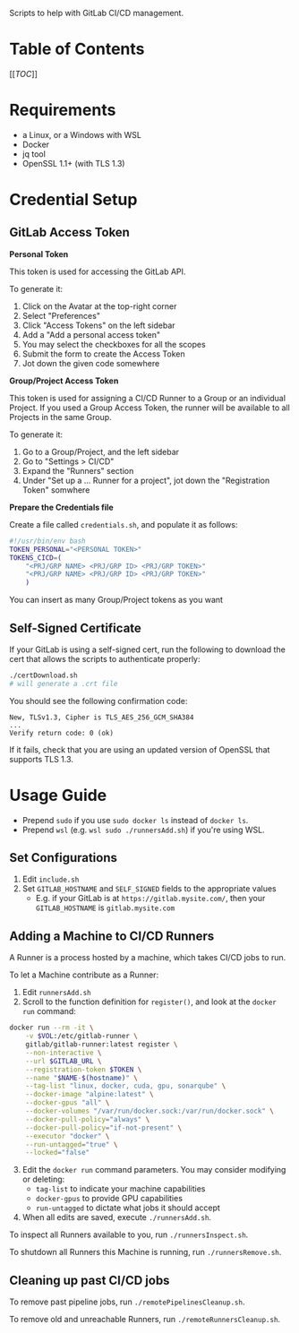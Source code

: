 Scripts to help with GitLab CI/CD management.

# Table of Contents
[[_TOC_]]

# Requirements
- a Linux, or a Windows with WSL
- Docker
- jq tool
- OpenSSL 1.1+ (with TLS 1.3) 


# Credential Setup
## GitLab Access Token

**Personal Token**

This token is used for accessing the GitLab API.

To generate it:

1. Click on the Avatar at the top-right corner
2. Select "Preferences"
3. Click "Access Tokens" on the left sidebar
4. Add a "Add a personal access token"
5. You may select the checkboxes for all the scopes
6. Submit the form to create the Access Token
7. Jot down the given code somewhere

**Group/Project Access Token**

This token is used for assigning a CI/CD Runner to a Group or an individual Project. If you used a Group Access Token, the runner will be available to all Projects in the same Group.

To generate it:

1. Go to a Group/Project, and the left sidebar
2. Go to "Settings > CI/CD"
3. Expand the "Runners" section
4. Under "Set up a ... Runner for a project", jot down the "Registration Token" somwhere

**Prepare the Credentials file**

Create a file called `credentials.sh`, and populate it as follows:

```sh
#!/usr/bin/env bash
TOKEN_PERSONAL="<PERSONAL TOKEN>"
TOKENS_CICD=(
    "<PRJ/GRP NAME> <PRJ/GRP ID> <PRJ/GRP TOKEN>"
    "<PRJ/GRP NAME> <PRJ/GRP ID> <PRJ/GRP TOKEN>"
    )
```

You can insert as many Group/Project tokens as you want


## Self-Signed Certificate
If your GitLab is using a self-signed cert, run the following to download the cert that allows the scripts to authenticate properly:
```sh
./certDownload.sh
# will generate a .crt file
```

You should see the following confirmation code:
```
New, TLSv1.3, Cipher is TLS_AES_256_GCM_SHA384
...
Verify return code: 0 (ok)
```
If it fails, check that you are using an updated version of OpenSSL that supports TLS 1.3.



# Usage Guide
- Prepend `sudo` if you use `sudo docker ls` instead of `docker ls`.
- Prepend `wsl` (e.g. `wsl sudo ./runnersAdd.sh`) if you're using WSL.

## Set Configurations
1. Edit `include.sh`
2. Set `GITLAB_HOSTNAME` and `SELF_SIGNED` fields to the appropriate values
    - E.g. if your GitLab is at `https://gitlab.mysite.com/`, then your `GITLAB_HOSTNAME` is `gitlab.mysite.com`

## Adding a Machine to CI/CD Runners
A Runner is a process hosted by a machine, which takes CI/CD jobs to run.

To let a Machine contribute as a Runner:
1. Edit `runnersAdd.sh`
2. Scroll to the function definition for `register()`, and look at the `docker run` command:
```sh
docker run --rm -it \
    -v $VOL:/etc/gitlab-runner \
    gitlab/gitlab-runner:latest register \
    --non-interactive \
    --url $GITLAB_URL \
    --registration-token $TOKEN \
    --name "$NAME-$(hostname)" \
    --tag-list "linux, docker, cuda, gpu, sonarqube" \
    --docker-image "alpine:latest" \
    --docker-gpus "all" \
    --docker-volumes "/var/run/docker.sock:/var/run/docker.sock" \
    --docker-pull-policy="always" \
    --docker-pull-policy="if-not-present" \
    --executor "docker" \
    --run-untagged="true" \
    --locked="false"
```
3. Edit the `docker run` command parameters. You may consider modifying or deleting:
    - `tag-list` to indicate your machine capabilities
    - `docker-gpus` to provide GPU capabilities
    - `run-untagged` to dictate what jobs it should accept
4. When all edits are saved, execute `./runnersAdd.sh`.

To inspect all Runners available to you, run `./runnersInspect.sh`.

To shutdown all Runners this Machine is running, run `./runnersRemove.sh`.

## Cleaning up past CI/CD jobs
To remove past pipeline jobs, run `./remotePipelinesCleanup.sh`.

To remove old and unreachable Runners, run `./remoteRunnersCleanup.sh`.

